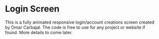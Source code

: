 # Login Screen
This is a fully animated responsive login/account creations screen created by Omar Carbajal. The code is free to use for any project or website if found. More details to come later.
